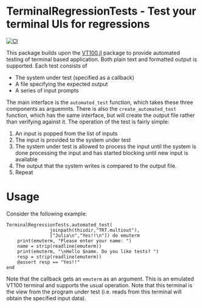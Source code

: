 # TerminalRegressionTests - Test your terminal UIs for regressions

[![CI](https://github.com/JuliaDebug/TerminalRegressionTests.jl/actions/workflows/CI.yml/badge.svg)](https://github.com/JuliaDebug/TerminalRegressionTests.jl/actions/workflows/CI.yml)

This package builds upon the [VT100.jl](https://github.com/Keno/VT100.jl)
package to provide automated testing of terminal based application. Both
plain text and formatted output is supported. Each test consists of

 - The system under test (specified as a callback)
 - A file specifying the expected output
 - A series of input prompts

The main interface is the `automated_test` function, which takes these three
components as arguemnts. There is also the `create_automated_test` function,
which has the same interface, but will create the output file rather than
verifying against it. The operation of the test is fairly simple:

1. An input is popped from the list of inputs
2. The input is provided to the system under test
3. The system under test is allowed to process the input until the system is
   done processing the input and has started blocking until new input is
   available
4. The output that the system writes is compared to the output file.
5. Repeat

# Usage

Consider the following example:

```
TerminalRegressionTests.automated_test(
                joinpath(thisdir,"TRT.multiout"),
                ["Julia\n","Yes!!\n"]) do emuterm
    print(emuterm, "Please enter your name: ")
    name = strip(readline(emuterm))
    print(emuterm, "\nHello $name. Do you like tests? ")
    resp = strip(readline(emuterm))
    @assert resp == "Yes!!"
end
```

Note that the callback gets an `emuterm` as an argument. This is an emulated
VT100 terminal and supports the usual operation. Note that this terminal is the
view from the program under test (i.e. reads from this terminal will obtain
the specified input data).
